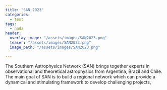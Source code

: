 ```yaml
---
title: "SAN 2023"
categories:
  - test
tags:
  - nada
header:
  overlay_image: "/assets/images/SAN2023.png"
  teaser: "/assets/images/SAN2023.png"
  image_path: "/assets/images/SAN2023.png"

---
```


The Southern Astrophysics Network (SAN) brings together experts in observational and theoretical astrophysics from Argentina, Brazil and Chile. The main goal of SAN is to build a regional network which can provide a dynamical and stimulating framework to develop challenging projects,